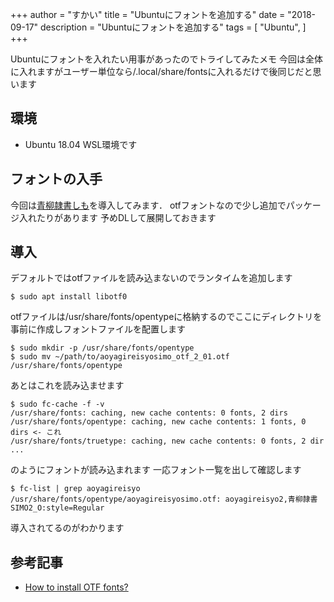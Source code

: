 +++
author = "すかい"
title = "Ubuntuにフォントを追加する"
date = "2018-09-17"
description = "Ubuntuにフォントを追加する"
tags = [
    "Ubuntu",
]
+++

Ubuntuにフォントを入れたい用事があったのでトライしてみたメモ
今回は全体に入れますがユーザー単位なら/.local/share/fontsに入れるだけで後同じだと思います

## 環境

- Ubuntu 18.04
WSL環境です

## フォントの入手

今回は[青柳隷書しも](https://opentype.jp/aoyagireisho.htm)を導入してみます．
otfフォントなので少し追加でパッケージ入れたりがあります
予めDLして展開しておきます

## 導入

デフォルトではotfファイルを読み込まないのでランタイムを追加します

```
$ sudo apt install libotf0
```

otfファイルは/usr/share/fonts/opentypeに格納するのでここにディレクトリを事前に作成しフォントファイルを配置します

```
$ sudo mkdir -p /usr/share/fonts/opentype
$ sudo mv ~/path/to/aoyagireisyosimo_otf_2_01.otf /usr/share/fonts/opentype
```

あとはこれを読み込ませます

```
$ sudo fc-cache -f -v
/usr/share/fonts: caching, new cache contents: 0 fonts, 2 dirs
/usr/share/fonts/opentype: caching, new cache contents: 1 fonts, 0 dirs <- これ
/usr/share/fonts/truetype: caching, new cache contents: 0 fonts, 2 dir
...
```

のようにフォントが読み込まれます
一応フォント一覧を出して確認します

```
$ fc-list | grep aoyagireisyo
/usr/share/fonts/opentype/aoyagireisyosimo.otf: aoyagireisyo2,青柳隷書SIMO2_O:style=Regular
```

導入されてるのがわかります

## 参考記事

- [How to install OTF fonts?](https://askubuntu.com/questions/18357/how-to-install-otf-fonts)

